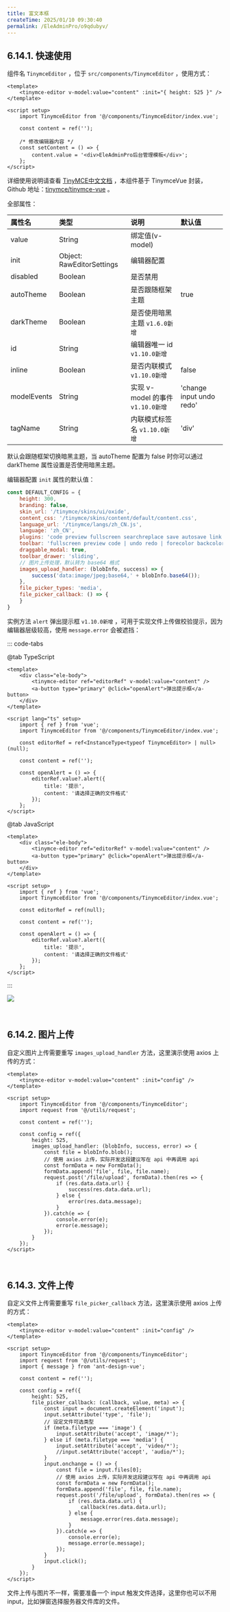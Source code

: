 ```yaml
---
title: 富文本框
createTime: 2025/01/10 09:30:40
permalink: /EleAdminPro/o9qdubyv/
---
```

## 6.14.1. 快速使用  

组件名 `TinymceEditor` ，位于 `src/components/TinymceEditor` ，使用方式：

```vue
<template>
    <tinymce-editor v-model:value="content" :init="{ height: 525 }" />
</template>

<script setup>
    import TinymceEditor from '@/components/TinymceEditor/index.vue';

    const content = ref('');

    /* 修改编辑器内容 */
    const setContent = () => {
        content.value = '<div>EleAdminPro后台管理模板</div>';
    };
</script>
```

详细使用说明请查看 [TinyMCE中文文档](http://tinymce.ax-z.cn/) ，本组件基于 TinymceVue 封装，Github 地址：[tinymce/tinymce-vue](https://github.com/tinymce/tinymce-vue) 。

全部属性：

| 属性名      | 类型                      | 说明                              | 默认值                   |
| :---------- | :------------------------ | :-------------------------------- | :----------------------- |
| value       | String                    | 绑定值(v-model)                   |                          |
| init        | Object: RawEditorSettings | 编辑器配置                        |                          |
| disabled    | Boolean                   | 是否禁用                          |                          |
| autoTheme   | Boolean                   | 是否跟随框架主题                  | true                     |
| darkTheme   | Boolean                   | 是否使用暗黑主题 `v1.6.0新增`     |                          |
| id          | String                    | 编辑器唯一 id `v1.10.0新增`       |                          |
| inline      | Boolean                   | 是否内联模式 `v1.10.0新增`        | false                    |
| modelEvents | String                    | 实现 v-model 的事件 `v1.10.0新增` | 'change input undo redo' |
| tagName     | String                    | 内联模式标签名 `v1.10.0新增`      | 'div'                    |

默认会跟随框架切换暗黑主题，当 autoTheme 配置为 false 时你可以通过 darkTheme 属性设置是否使用暗黑主题。

编辑器配置 `init` 属性的默认值：

```javascript
const DEFAULT_CONFIG = {
    height: 300,
    branding: false,
    skin_url: '/tinymce/skins/ui/oxide',
    content_css: '/tinymce/skins/content/default/content.css',
    language_url: '/tinymce/langs/zh_CN.js',
    language: 'zh_CN',
    plugins: 'code preview fullscreen searchreplace save autosave link autolink image media table codesample lists advlist charmap emoticons anchor directionality pagebreak quickbars nonbreaking visualblocks visualchars wordcount',
    toolbar: 'fullscreen preview code | undo redo | forecolor backcolor | bold italic underline strikethrough | alignleft aligncenter alignright alignjustify | outdent indent | numlist bullist | formatselect fontselect fontsizeselect | link image media emoticons charmap anchor pagebreak codesample | ltr rtl',
    draggable_modal: true,
    toolbar_drawer: 'sliding',
    // 图片上传处理，默认转为 base64 格式
    images_upload_handler: (blobInfo, success) => {
        success('data:image/jpeg;base64,' + blobInfo.base64());
    },
    file_picker_types: 'media',
    file_picker_callback: () => {
    }
}
```

实例方法 `alert` 弹出提示框 `v1.10.0新增` ，可用于实现文件上传做校验提示，因为编辑器层级较高，使用 `message.error` 会被遮挡：

::: code-tabs

@tab TypeScript

```vue
<template>
    <div class="ele-body">
        <tinymce-editor ref="editorRef" v-model:value="content" />
        <a-button type="primary" @click="openAlert">弹出提示框</a-button>
    </div>
</template>

<script lang="ts" setup>
    import { ref } from 'vue';
    import TinymceEditor from '@/components/TinymceEditor/index.vue';

    const editorRef = ref<InstanceType<typeof TinymceEditor> | null>(null);

    const content = ref('');

    const openAlert = () => {
        editorRef.value?.alert({
            title: '提示',
            content: '请选择正确的文件格式'
        });
    };
</script>
```

@tab JavaScript

```vue
<template>
    <div class="ele-body">
        <tinymce-editor ref="editorRef" v-model:value="content" />
        <a-button type="primary" @click="openAlert">弹出提示框</a-button>
    </div>
</template>

<script setup>
    import { ref } from 'vue';
    import TinymceEditor from '@/components/TinymceEditor/index.vue';

    const editorRef = ref(null);

    const content = ref('');

    const openAlert = () => {
        editorRef.value?.alert({
            title: '提示',
            content: '请选择正确的文件格式'
        });
    };
</script>
```

:::

![](/images/6-14-1.png)

<br/>

## 6.14.2. 图片上传  

自定义图片上传需要重写 `images_upload_handler` 方法，这里演示使用 axios 上传的方式：

```vue
<template>
    <tinymce-editor v-model:value="content" :init="config" />
</template>

<script setup>
    import TinymceEditor from '@/components/TinymceEditor';
    import request from '@/utils/request';

    const content = ref('');

    const config = ref({
        height: 525,
        images_upload_handler: (blobInfo, success, error) => {
            const file = blobInfo.blob();
            // 使用 axios 上传，实际开发这段建议写在 api 中再调用 api
            const formData = new FormData();
            formData.append('file', file, file.name);
            request.post('/file/upload', formData).then(res => {
                if (res.data.data.url) {
                    success(res.data.data.url);
                } else {
                    error(res.data.message);
                }
            }).catch(e => {
                console.error(e);
                error(e.message);
            });
        }
    });
</script>
```

<br/>

## 6.14.3. 文件上传  

自定义文件上传需要重写 `file_picker_callback` 方法，这里演示使用 axios 上传的方式：

```vue
<template>
    <tinymce-editor v-model:value="content" :init="config" />
</template>

<script setup>
    import TinymceEditor from '@/components/TinymceEditor';
    import request from '@/utils/request';
    import { message } from 'ant-design-vue';

    const content = ref('');

    const config = ref({
        height: 525,
        file_picker_callback: (callback, value, meta) => {
            const input = document.createElement('input');
            input.setAttribute('type', 'file');
            // 设定文件可选类型
            if (meta.filetype === 'image') {
                input.setAttribute('accept', 'image/*');
            } else if (meta.filetype === 'media') {
                input.setAttribute('accept', 'video/*');
                //input.setAttribute('accept', 'audio/*');
            }
            input.onchange = () => {
                const file = input.files[0];
                // 使用 axios 上传，实际开发这段建议写在 api 中再调用 api
                const formData = new FormData();
                formData.append('file', file, file.name);
                request.post('/file/upload', formData).then(res => {
                    if (res.data.data.url) {
                        callback(res.data.data.url);
                    } else {
                        message.error(res.data.message);
                    }
                }).catch(e => {
                    console.error(e);
                    message.error(e.message);
                });
            }
            input.click();
        }
    });
</script>
```

文件上传与图片不一样，需要准备一个 input 触发文件选择，这里你也可以不用 input，比如弹窗选择服务器文件库的文件。